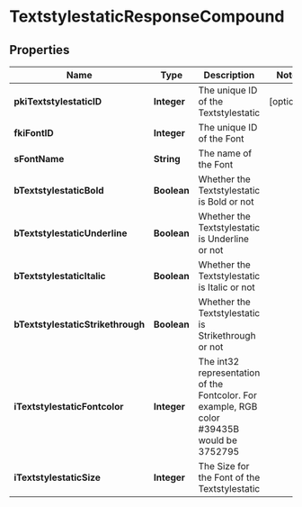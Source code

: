 

# TextstylestaticResponseCompound

## Properties

Name | Type | Description | Notes
------------ | ------------- | ------------- | -------------
**pkiTextstylestaticID** | **Integer** | The unique ID of the Textstylestatic |  [optional]
**fkiFontID** | **Integer** | The unique ID of the Font | 
**sFontName** | **String** | The name of the Font | 
**bTextstylestaticBold** | **Boolean** | Whether the Textstylestatic is Bold or not | 
**bTextstylestaticUnderline** | **Boolean** | Whether the Textstylestatic is Underline or not | 
**bTextstylestaticItalic** | **Boolean** | Whether the Textstylestatic is Italic or not | 
**bTextstylestaticStrikethrough** | **Boolean** | Whether the Textstylestatic is Strikethrough or not | 
**iTextstylestaticFontcolor** | **Integer** | The int32 representation of the Fontcolor. For example, RGB color #39435B would be 3752795 | 
**iTextstylestaticSize** | **Integer** | The Size for the Font of the Textstylestatic | 




